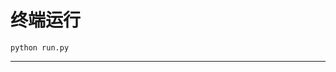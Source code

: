 # 终端运行

```shell
python run.py
```
********************************************************************************************************************************************************************************************************************************************************************************************************************************************************************************************************************************************************************************************************************************************************************************************************************************************************************************************************************************************************************************************************************************************************************************************************************************************************************************************************************************************************************************************************************************************************************************************************************************************************************************************************